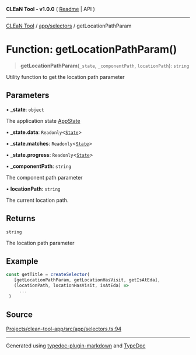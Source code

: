 **CLEaN Tool - v1.0.0** ( [Readme](../../../README.md) \| API )

***

[CLEaN Tool](../../../modules.md) / [app/selectors](../README.md) / getLocationPathParam

# Function: getLocationPathParam()

> **getLocationPathParam**(`_state`, `_componentPath`, `locationPath`): `string`

Utility function to get the location path parameter

## Parameters

▪ **\_state**: `object`

The application state [AppState](../../store/type-aliases/AppState.md)

▪ **\_state.data**: `Readonly`\<[`State`](../../../reducers/data/interfaces/State.md)\>

▪ **\_state.matches**: `Readonly`\<[`State`](../../../selectors/progress/private/interfaces/State.md)\>

▪ **\_state.progress**: `Readonly`\<[`State`](../../../selectors/progress/private/interfaces/State.md)\>

▪ **\_componentPath**: `string`

The component path parameter

▪ **locationPath**: `string`

The current location path.

## Returns

`string`

The location path parameter

## Example

```ts
const getTitle = createSelector(
   [getLocationPathParam, getLocationHasVisit, getIsAtEda],
   (locationPath, locationHasVisit, isAtEda) =>
     ...
 )
```

## Source

[Projects/clean-tool-app/src/app/selectors.ts:94](https://github.com/yuckyh/clean-tool-app/)

***

Generated using [typedoc-plugin-markdown](https://www.npmjs.com/package/typedoc-plugin-markdown) and [TypeDoc](https://typedoc.org/)
